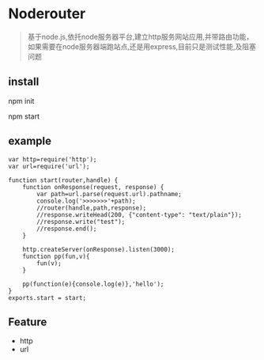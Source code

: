 # Noderouter

>基于node.js,依托node服务器平台,建立http服务网站应用,并带路由功能，
>如果需要在node服务器端跑站点,还是用express,目前只是测试性能,及阻塞问题

## install
npm init

npm start

## example

```
var http=require('http');
var url=require('url');

function start(router,handle) {
    function onResponse(request, response) {
        var path=url.parse(request.url).pathname;
        console.log('>>>>>>>'+path);
        //router(handle,path,response);
        //response.writeHead(200, {"content-type": "text/plain"});
        //response.write("test");
        //response.end();
    }

    http.createServer(onResponse).listen(3000);
    function pp(fun,v){
        fun(v);
    }

    pp(function(e){console.log(e)},'hello');
}
exports.start = start;

```

## Feature
- http
- url





